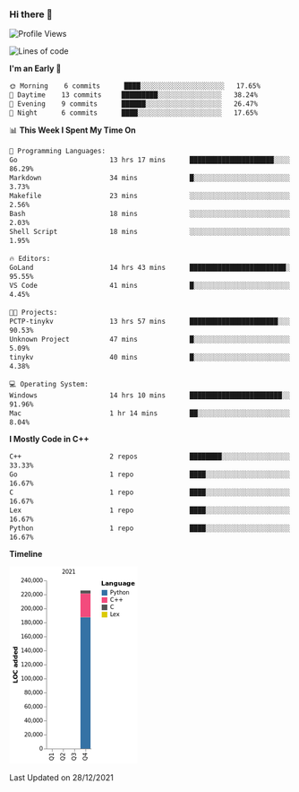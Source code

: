 ### Hi there 👋

<!--START_SECTION:waka-->
![Profile Views](http://img.shields.io/badge/Profile%20Views-1-blue)

![Lines of code](https://img.shields.io/badge/From%20Hello%20World%20I%27ve%20Written-226%20Thousand%20lines%20of%20code-blue)

**I'm an Early 🐤** 

```text
🌞 Morning    6 commits      ████░░░░░░░░░░░░░░░░░░░░░   17.65% 
🌆 Daytime    13 commits     █████████░░░░░░░░░░░░░░░░   38.24% 
🌃 Evening    9 commits      ██████░░░░░░░░░░░░░░░░░░░   26.47% 
🌙 Night      6 commits      ████░░░░░░░░░░░░░░░░░░░░░   17.65%

```


📊 **This Week I Spent My Time On** 

```text
💬 Programming Languages: 
Go                       13 hrs 17 mins      █████████████████████░░░░   86.29% 
Markdown                 34 mins             █░░░░░░░░░░░░░░░░░░░░░░░░   3.73% 
Makefile                 23 mins             ░░░░░░░░░░░░░░░░░░░░░░░░░   2.56% 
Bash                     18 mins             ░░░░░░░░░░░░░░░░░░░░░░░░░   2.03% 
Shell Script             18 mins             ░░░░░░░░░░░░░░░░░░░░░░░░░   1.95%

🔥 Editors: 
GoLand                   14 hrs 43 mins      ████████████████████████░   95.55% 
VS Code                  41 mins             █░░░░░░░░░░░░░░░░░░░░░░░░   4.45%

🐱‍💻 Projects: 
PCTP-tinykv              13 hrs 57 mins      ██████████████████████░░░   90.53% 
Unknown Project          47 mins             █░░░░░░░░░░░░░░░░░░░░░░░░   5.09% 
tinykv                   40 mins             █░░░░░░░░░░░░░░░░░░░░░░░░   4.38%

💻 Operating System: 
Windows                  14 hrs 10 mins      ███████████████████████░░   91.96% 
Mac                      1 hr 14 mins        ██░░░░░░░░░░░░░░░░░░░░░░░   8.04%

```

**I Mostly Code in C++** 

```text
C++                      2 repos             ████████░░░░░░░░░░░░░░░░░   33.33% 
Go                       1 repo              ████░░░░░░░░░░░░░░░░░░░░░   16.67% 
C                        1 repo              ████░░░░░░░░░░░░░░░░░░░░░   16.67% 
Lex                      1 repo              ████░░░░░░░░░░░░░░░░░░░░░   16.67% 
Python                   1 repo              ████░░░░░░░░░░░░░░░░░░░░░   16.67%

```


**Timeline**

![Chart not found](https://raw.githubusercontent.com/h3n4l/h3n4l/main/charts/bar_graph.png) 


 Last Updated on 28/12/2021
<!--END_SECTION:waka-->


